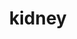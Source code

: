 ---
title: kidney
release_version: v1.1
hra_release_version:
  - v1.0
  - v1.1
model_type: asct-b
description: '[Anatomical Structures, Cell Types, plus Biomarkers (ASCT+B) tables](https://hubmapconsortium.github.io/ccf/pages/ccf-anatomical-structures.html) aim to capture the nested *part_of* structure of anatomical human body parts, the typology of cells, and biomarkers used to identify cell types. The tables are authored and reviewed by an international team of experts.'
creators:
  - 0000-0003-2804-127X
  - 0000-0001-8143-9231
  - 0000-0001-9189-9661
project_leads:
  - 0000-0002-3321-6137
reviewers:
  - 0000-0002-8637-9044
  - 0000-0001-7565-4904
  - 0000-0002-0864-7007
  - 0000-0001-7655-4833
creation_date: 2021-12-01T00:00:00
license: CC BY 4.0
publisher:  HuBMAP 
funder:  National Institutes of Health 
award_number:  OT2OD026671 
hubmap_id:  HBM673.ZZDK.622 
datatable: ASCT-B_VH_Kidney.csv
doi: https://doi.org/10.48539/HBM673.ZZDK.622
---